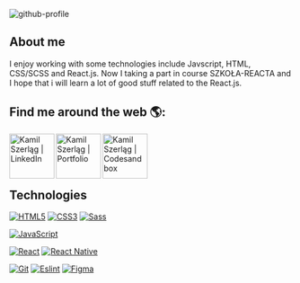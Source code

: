 ![github-profile](https://user-images.githubusercontent.com/30775271/101749583-357d2500-3ace-11eb-986e-d55083186b4f.png)

<!--
**val089/val089** is a ✨ _special_ ✨ repository because its `README.md` (this file) appears on your GitHub profile.

Here are some ideas to get you started:

- 🔭 I’m currently working on ...
- 🌱 I’m currently learning ...
- 👯 I’m looking to collaborate on ...
- 🤔 I’m looking for help with ...
- 💬 Ask me about ...
- 📫 How to reach me: ...
- 😄 Pronouns: ...
- ⚡ Fun fact: ...
-->

## About me
I enjoy working with some technologies include Javscript, HTML, CSS/SCSS and React.js. Now I taking a part in course SZKOŁA-REACTA and I hope that i will learn a lot  of good stuff related to the React.js.

## Find me around the web 🌎:

[<img align="left" alt="Kamil Szerląg | LinkedIn" width="80px" src="https://user-images.githubusercontent.com/30775271/101756298-29956100-3ad6-11eb-98f8-8c912e68ce93.png">][linkedin]

[<img align="left" alt="Kamil Szerląg | Portfolio" width="80px" src="https://user-images.githubusercontent.com/30775271/101759874-6f542880-3ada-11eb-89a0-8d2c88df18d3.png">][website]
 
[<img align="left" alt="Kamil Szerląg | Codesandbox" width="80px" src="https://user-images.githubusercontent.com/30775271/101762656-fce54780-3add-11eb-9338-c5965a87a199.png">][codesandbox]
<br>
<br>
<br>
<br>

## Technologies

[![HTML5](https://img.shields.io/badge/-HTML5-E34F26?style=flat-square&logo=html5&logoColor=white&link=https://github.com/val089/)](https://github.com/val089/)
[![CSS3](https://img.shields.io/badge/-CSS3-1572B6?style=flat-square&logo=css3&link=https://github.com/val089/)](https://github.com/val089/)
[![Sass](https://img.shields.io/badge/-Sass-black?style=flat-square&logo=Sass&logoColor=pink)](https://github.com/val089/)

[![JavaScript](https://img.shields.io/badge/-JavaScript-black?style=flat-square&logo=javascript&link=https://github.com/val089/)](https://github.com/val089/)

[![React](https://img.shields.io/badge/-React-black?style=flat-square&logo=react)](https://github.com/val089/)
[![React Native](https://img.shields.io/badge/-React%20Native-black?style=flat-square&logo=react)](https://github.com/val089/)

[![Git](https://img.shields.io/badge/-Git-black?style=flat-square&logo=git&link=https://github.com/val089/)](https://github.com/val089/)
[![Eslint](https://img.shields.io/badge/-Eslint-purple?style=flat-square&logo=Eslint&logoColor=white)](https://github.com/val089/)
[![Figma](https://img.shields.io/badge/-Figma-gray?style=flat-square&logo=Figma)](https://github.com/val089/)






[website]: http://kamilszerlag.com/
[linkedin]: https://www.linkedin.com/in/kamil-szerlag/
[codesandbox]: https://codesandbox.io/u/val089
